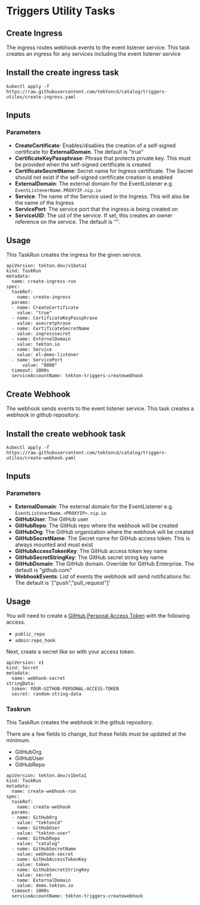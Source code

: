 # Triggers Utility Tasks

## Create Ingress

The ingress routes webhook events to the event listener service.  This task creates an ingress for any services including the event listener service

## Install the create ingress task
```
kubectl apply -f https://raw.githubusercontent.com/tektoncd/catalog/triggers-utiles/create-ingress.yaml
```
## Inputs

### Parameters

* **CreateCertificate**: Enables/disables the creation of a self-signed certificate for **ExternalDomain**.  The default is "true"
* **CertificateKeyPassphrase**: Phrase that protects private key. This must be provided when the self-signed certificate is created
* **CertificateSecretName**: Secret name for Ingress certificate. The Secret should not exist if the self-signed certificate creation is enabled
* **ExternalDomain**: The external domain for the EventListener e.g. `EventListenerName.PROXYIP.nip.io`
* **Service**: The name of the Service used in the Ingress. This will also be the name of the Ingress
* **ServicePort**: The service port that the ingress is being created on
* **ServiceUID**: The uid of the service. If set, this creates an owner reference on the service. The default is  "".


## Usage

This TaskRun creates the ingress for the given service.

```
apiVersion: tekton.dev/v1beta1
kind: TaskRun
metadata:
  name: create-ingress-run
spec:
  taskRef:
    name: create-ingress
  params:
  - name: CreateCertificate
    value: "true"
  - name: CertificateKeyPassphrase
    value: asecretphrase
  - name: CertificateSecretName
    value: ingresssecret
  - name: ExternalDomain
    value: tekton.io
  - name: Service
    value: el-demo-listener
  - name: ServicePort
      value: "8080"
  timeout: 1000s
  serviceAccountName: tekton-triggers-createwebhook
```


## Create Webhook

The webhook sends events to the event listener service.  This task creates a webhook in github repository.

## Install the create webhook task
```
kubectl apply -f https://raw.githubusercontent.com/tektoncd/catalog/triggers-utiles/create-webhook.yaml
```
## Inputs

### Parameters

* **ExternalDomain**: The external domain for the EventListener e.g. `EventListenerName.<PROXYIP>.nip.io`
* **GitHubUser**: The GitHub user
* **GitHubRepo**: The GitHub repo where the webhook will be created
* **GitHubOrg**: The GitHub organization where the webhook will be created
* **GitHubSecretName**: The Secret name for GitHub access token. This is always mounted and must exist
* **GitHubAccessTokenKey**: The GitHub access token key name
* **GitHubSecretStringKey**: The GitHub secret string key name
* **GitHubDomain**: The GitHub domain. Override for GitHub Enterprise. The default is "github.com"
* **WebhookEvents**: List of events the webhook will send notifications for. The default is '[\"push\",\"pull_request\"]'

## Usage

You will need to create a
[GitHub Personal Access Token](https://help.github.com/en/articles/creating-a-personal-access-token-for-the-command-line#creating-a-token)
with the following access.

- `public_repo`
- `admin:repo_hook`

Next, create a secret like so with your access token.

```
apiVersion: v1
kind: Secret
metadata:
  name: webhook-secret
stringData:
  token: YOUR-GITHUB-PERSONAL-ACCESS-TOKEN
  secret: random-string-data
```

### Taskrun

This TaskRun creates the webhook in the github repository.

There are a few fields to change, but these fields must be updated at the
minimum.

- GitHubOrg 
- GitHubUser 
- GitHubRepo 

```
apiVersion: tekton.dev/v1beta1
kind: TaskRun
metadata:
  name: create-webhook-run
spec:
  taskRef:
    name: create-webhook
  params:
  - name: GitHubOrg
    value: "tektoncd"
  - name: GitHubUser
    value: "tekton-user"
  - name: GitHubRepo
    value: "catalog"
  - name: GitHubSecretName
    value: webhook-secret
  - name: GitHubAccessTokenKey
    value: token
  - name: GitHubSecretStringKey
    value: secret
  - name: ExternalDomain
    value: demo.tekton.io
  timeout: 1000s
  serviceAccountName: tekton-triggers-createwebhook

```